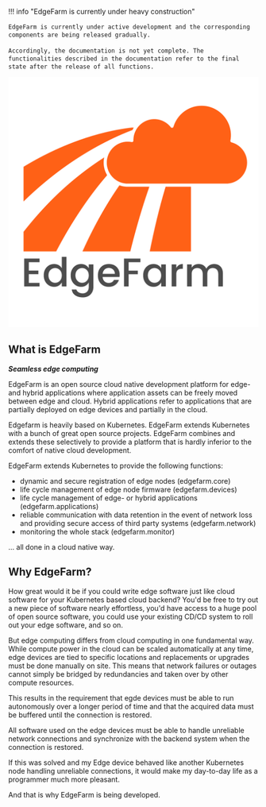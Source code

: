 !!! info "EdgeFarm is currently under heavy construction"

    EdgeFarm is currently under active development and the corresponding components are being released gradually.

    Accordingly, the documentation is not yet complete. The functionalities described in the documentation refer to the final state after the release of all functions.

![](assets/EdgeFarmLogo_with_text.png)

## What is EdgeFarm

***Seamless edge computing***

EdgeFarm is an open source cloud native development platform for edge- and hybrid applications where application assets can be freely moved between edge and cloud. Hybrid applications refer to applications that are partially deployed on edge devices and partially in the cloud.

Edgefarm is heavily based on Kubernetes. EdgeFarm extends Kubernetes with a bunch of great open source projects. EdgeFarm combines and extends these selectively to provide a platform that is hardly inferior to the comfort of native cloud development.

EdgeFarm extends Kubernetes to provide the following functions:

* dynamic and secure registration of edge nodes (edgefarm.core)
* life cycle management of edge node firmware (edgefarm.devices)
* life cycle management of edge- or hybrid applications (edgefarm.applications)
* reliable communication with data retention in the event of network loss and providing secure access of  third party systems (edgefarm.network)
* monitoring the whole stack (edgefarm.monitor)

... all done in a cloud native way.

## Why EdgeFarm?

How great would it be if you could write edge software just like cloud software for your Kubernetes based cloud backend? You'd be free to try out a new piece of software nearly effortless, you'd have access to a huge pool of open source software, you could use your existing CD/CD system to roll out your edge software, and so on.

But edge computing differs from cloud computing in one fundamental way. While compute power in the cloud can be scaled automatically at any time, edge devices are tied to specific locations and replacements or upgrades must be done manually on site. This means that network failures or outages cannot simply be bridged by redundancies and taken over by other compute resources.

This results in the requirement that egde devices must be able to run autonomously over a longer period of time and that the acquired data must be buffered until the connection is restored.

All software used on the edge devices must be able to handle unreliable network connections and synchronize with the backend system when the connection is restored.

If this was solved and my Edge device behaved like another Kubernetes node handling unreliable connections, it would make my day-to-day life as a programmer much more pleasant.

And that is why EdgeFarm is being developed.
